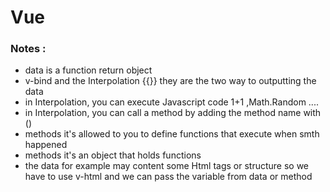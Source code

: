 # Vue

### Notes : 
- data is a function return object 
- v-bind and the Interpolation {{}}  they are the two way to outputting the data 
- in Interpolation, you can execute Javascript code 1+1 ,Math.Random .... 
- in Interpolation, you can call a method by adding the method name with ()
- methods it's allowed to you to define functions that execute when smth happened 
- methods it's an object that holds functions
- the data for example may content some Html tags or structure so we have to use v-html and we can pass the variable from data or method